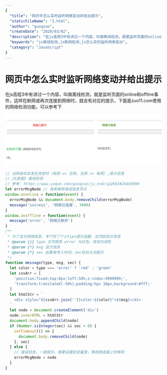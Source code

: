 ```yaml
---
{
  "title": "网页中怎么实时监听网络变动并给出提示",
  "staticFileName": "1.html",
  "author": "guoqzuo",
  "createDate": "2020/03/02",
  "description": "在js高程3中有讲过一个内容，叫做离线检测，就是监听页面的online和offline事件，这样在断网或再次连接到网络时，就会有对应的提示，下面是zuo11.com使用的网络检测功能，可以参考下",
  "keywords": "js离线检测,js断网检测,js怎么实时监听网络变动",
  "category": "JavaScript"
}
---
```


# 网页中怎么实时监听网络变动并给出提示

在js高程3中有讲过一个内容，叫做离线检测，就是监听页面的online和offline事件，这样在断网或再次连接到网络时，就会有对应的提示，下面是zuo11.com使用的网络检测功能，可以参考下

![offline_check.png](../../../images/blog/js/offline_check.png)

```js
// 当网络状态发生改变时（有网 => 无网，无网 => 有网）,提示信息
// JS高程3 离线检测
// 参考: https://www.yuque.com/guoqzuo/js_es6/sp2k81#244d3090
let errorMsgNode // 用来移除错误信息节点
window.ononline = function(event) {
  errorMsgNode && document.body.removeChild(errorMsgNode)
  message('success', '网络已连接', 3000)
}
window.onoffline = function(event) {
  message('error', '网络已断开')
}
/**
 * 为了显示网络信息，专门写了个小tips提示函数，在顶部显示信息
 * @param {}} type 文字颜色 error 为红色，其他为绿色
 * @param {*} msg 显示信息
 * @param {*} sec 如果有传入时间，sec秒后关闭提示
 */
function message(type, msg, sec) {
  let color = type === 'error' ? 'red' : 'green'
  let cssArr = [
    'position:fixed;top:8px;left:50%;z-index:9999999;',
    'transform:translateX(-50%);padding:5px 10px;background:#fff;'
  ]
  let htmlStr = `
    <div style="${cssArr.join('')}color:${color}">${msg}</di>
  `
  let node = document.createElement('div')
  node.innerHTML = htmlStr
  document.body.appendChild(node)
  if (Number.isInteger(sec) && sec > 0) {
    setTimeout(() => {
      document.body.removeChild(node)
    }, sec)
  } else {
    // 错误信息，一直提示，需要设置到变量里，等网络连接上时移除
    errorMsgNode = node
  }
}
```